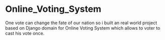# Online_Voting_System
One vote can change the fate of our nation so i built an real world project based on Django domain for Online Voting System which allows to voter to cast his vote once.
